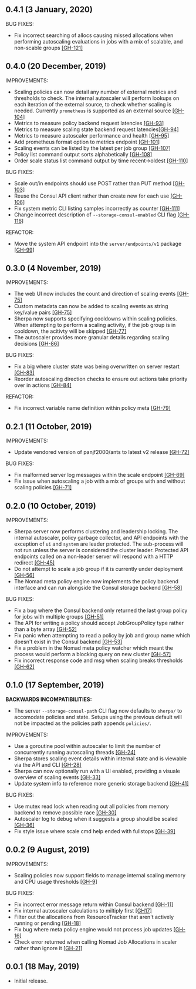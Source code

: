 ## 0.4.1 (3 January, 2020)

BUG FIXES:
 * Fix incorrect searching of allocs causing missed allocations when performing autoscaling evaluations in jobs with a mix of scalable, and non-scable groups [[GH-121]](https://github.com/jrasell/sherpa/pull/121)

## 0.4.0 (20 December, 2019)

IMPROVEMENTS:
 * Scaling policies can now detail any number of external metrics and thresholds to check. The internal autoscaler will perform lookups on each iteration of the external source, to check whether scaling is needed. Currently `prometheus` is supported as an external source [[GH-104]](https://github.com/jrasell/sherpa/pull/104)
 * Metrics to measure policy backend request latencies [[GH-93]](https://github.com/jrasell/sherpa/pull/93)
 * Metrics to measure scaling state backend request latencies[[GH-94]](https://github.com/jrasell/sherpa/pull/94)
 * Metrics to measure autoscaler performance and health [[GH-95]](https://github.com/jrasell/sherpa/pull/95)
 * Add prometheus format option to metrics endpoint [[GH-101]](https://github.com/jrasell/sherpa/pull/101)
 * Scaling events can be listed by the latest per job group [[GH-107]](https://github.com/jrasell/sherpa/pull/107)
 * Policy list command output sorts alphabetically [[GH-108]](https://github.com/jrasell/sherpa/pull/108)
 * Order scale status list command output by time recent->oldest [[GH-110]](https://github.com/jrasell/sherpa/pull/110)

BUG FIXES:
 * Scale out/in endpoints should use POST rather than PUT method [[GH-103]](https://github.com/jrasell/sherpa/pull/103)
 * Reuse the Consul API client rather than create new for each use [[GH-106]](https://github.com/jrasell/sherpa/pull/106)
 * Fix system metric CLI listing samples incorrectly as counter [[GH-111]](https://github.com/jrasell/sherpa/pull/111)
 * Change incorrect description of `--storage-consul-enabled` CLI flag [[GH-116]](https://github.com/jrasell/sherpa/pull/116)

REFACTOR:
 * Move the system API endpoint into the `server/endpoints/v1` package [[GH-99]](https://github.com/jrasell/sherpa/pull/99)

## 0.3.0 (4 November, 2019)

IMPROVEMENTS:
 * The web UI now includes the count and direction of scaling events [[GH-75]](https://github.com/jrasell/sherpa/pull/75)
 * Custom metadata can now be added to scaling events as string key/value pairs [[GH-75]](https://github.com/jrasell/sherpa/pull/74)
 * Sherpa now supports specifying cooldowns within scaling policies. When attempting to perform a scaling activity, if the job group is in cooldown, the acitivty will be skipped [[GH-77]](https://github.com/jrasell/sherpa/pull/77)
 * The autoscaler provides more granular details regarding scaling decisions [[GH-86]](https://github.com/jrasell/sherpa/pull/86)

BUG FIXES:
 * Fix a big where cluster state was being overwritten on server restart [[GH-83]](https://github.com/jrasell/sherpa/pull/83)
 * Reorder autoscaling direction checks to ensure out actions take priority over in actions [[GH-84]](https://github.com/jrasell/sherpa/issues/84)

REFACTOR:
 * Fix incorrect variable name definition within policy meta [[GH-79]](https://github.com/jrasell/sherpa/pull/79)

## 0.2.1 (11 October, 2019)

IMPROVEMENTS:
 * Update vendored version of panjf2000/ants to latest v2 release [[GH-72]](https://github.com/jrasell/sherpa/pull/72)

BUG FIXES:
 * Fix malformed server log messages within the scale endpoint [[GH-69]](https://github.com/jrasell/sherpa/pull/69)
 * Fix issue when autoscaling a job with a mix of groups with and without scaling policies [[GH-71]](https://github.com/jrasell/sherpa/pull/71)

## 0.2.0 (10 October, 2019)

IMPROVEMENTS:
 * Sherpa server now performs clustering and leadership locking. The internal autoscaler, policy garbage collector, and API endpoints with the exception of `ui` and `system` are leader protected. The sub-process will not run unless the server is considered the cluster leader. Protected API endpoints called on a non-leader server will respond with a HTTP redirect [[GH-45]](https://github.com/jrasell/sherpa/pull/45)
 * Do not attempt to scale a job group if it is currently under deployment [[GH-56]](https://github.com/jrasell/sherpa/pull/56)
 * The Nomad meta policy engine now implements the policy backend interface and can run alongside the Consul storage backend [[GH-58]](https://github.com/jrasell/sherpa/pull/58)

BUG FIXES:
 * Fix a bug where the Consul backend only returned the last group policy for jobs with multiple groups [[GH-51]](https://github.com/jrasell/sherpa/pull/51)
 * The API for writing a policy should accept JobGroupPolicy type rather than a byte array [[GH-52]](https://github.com/jrasell/sherpa/pull/52)
 * Fix panic when attempting to read a policy by job and group name which doesn't exist in the Consul backend [[GH-53]](https://github.com/jrasell/sherpa/pull/53)
 * Fix a problem in the Nomad meta policy watcher which meant the process would perform a blocking query on new cluster [[GH-57]](https://github.com/jrasell/sherpa/pull/57)
 * Fix incorrect response code and msg when scaling breaks thresholds [[GH-62]](https://github.com/jrasell/sherpa/pull/62)

## 0.1.0 (17 September, 2019)

__BACKWARDS INCOMPATIBILITIES:__
 * The server `--storage-consul-path` CLI flag now defaults to `sherpa/` to accomodate policies and state. Setups using the previous default will not be impacted as the policies path appends `policies/`.

IMPROVEMENTS:
 * Use a goroutine pool within autoscaler to limit the number of concurrently running autoscaling threads [[GH-24]](https://github.com/jrasell/sherpa/pull/24)
 * Sherpa stores scaling event details within internal state and is viewable via the API and CLI [[GH-28]](https://github.com/jrasell/sherpa/pull/28)
 * Sherpa can now optionally run with a UI enabled, providing a visuale overview of scaling events [[GH-33]](https://github.com/jrasell/sherpa/pull/33)
 * Update system info to reference more generic storage backend [[GH-41]](https://github.com/jrasell/sherpa/pull/41)

BUG FIXES:
 * Use mutex read lock when reading out all policies from memory backend to remove possible race [[GH-30]](https://github.com/jrasell/sherpa/pull/30)
 * Autoscaler log to debug when it suggests a group should be scaled [[GH-36]](https://github.com/jrasell/sherpa/pull/36)
 * Fix style issue where scale cmd help ended with fullstops [[GH-39]](https://github.com/jrasell/sherpa/pull/39)

## 0.0.2 (9 August, 2019)

IMPROVEMENTS:
 * Scaling policies now support fields to manage internal scaling memory and CPU usage thresholds [[GH-9]](https://github.com/jrasell/sherpa/pull/9)
 
BUG FIXES:
 * Fix incorrect error message return within Consul backend [[GH-11]](https://github.com/jrasell/sherpa/pull/11)
 * Fix internal autoscaler calculations to miltiply first [[GH17]](https://github.com/jrasell/sherpa/pull/17)
 * Filter out the allocations from ResourceTracker that aren't actively running or pending [[GH-18]](https://github.com/jrasell/sherpa/pull/18)
 * Fix bug where meta policy engine would not process job updates [[GH-16]](https://github.com/jrasell/sherpa/pull/16)
 * Check error returned when calling Nomad Job Allocations in scaler rather than ignore it [[GH-21]](https://github.com/jrasell/sherpa/pull/21)

## 0.0.1 (18 May, 2019)

* Initial release.
